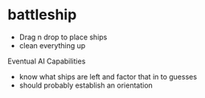 # battleship

- Drag n drop to place ships
- clean everything up

Eventual AI Capabilities
- know what ships are left and factor that in to guesses
- should probably establish an orientation